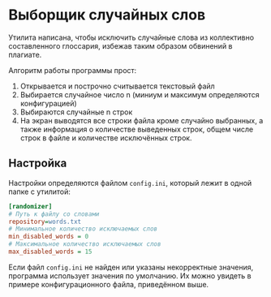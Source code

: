 # Выборщик случайных слов
Утилита написана, чтобы исключить случайные слова из коллективно составленного глоссария, избежав таким образом обвинений в плагиате.

Алгоритм работы программы прост:
1. Открывается и построчно считывается текстовый файл
2. Выбирается случайное число n (миниум и максимум определяются конфигурацией)
3. Выбираются случайные n строк
4. На экран выводятся все строки файла кроме случайно выбранных, а также информация о количестве выведенных строк, общем числе строк в файле и количестве исключённых строк.

## Настройка
Настройки определяются файлом ```config.ini```, который лежит в одной папке с утилитой:
```ini
[randomizer]
# Путь к файлу со словами
repository=words.txt
# Минимальное количество исключаемых слов
min_disabled_words = 0
# Максимальное количество исключаемых слов
max_disabled_words = 15
```

Если файл ```config.ini``` не найден или указаны некорректные значения, программа использует значения по умолчанию. Их можно увидеть в примере конфигурационного файла, приведённом выше.
